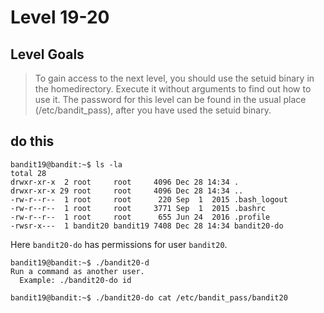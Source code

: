 # Level 19-20


## Level Goals

> To gain access to the next level, you should use the setuid binary in the homedirectory. Execute it without arguments to find out how to use it. The password for this level can be found in the usual place (/etc/bandit_pass), after you have used the setuid binary.


## do this


	bandit19@bandit:~$ ls -la
	total 28
	drwxr-xr-x  2 root     root     4096 Dec 28 14:34 .
	drwxr-xr-x 29 root     root     4096 Dec 28 14:34 ..
	-rw-r--r--  1 root     root      220 Sep  1  2015 .bash_logout
	-rw-r--r--  1 root     root     3771 Sep  1  2015 .bashrc
	-rw-r--r--  1 root     root      655 Jun 24  2016 .profile
	-rwsr-x---  1 bandit20 bandit19 7408 Dec 28 14:34 bandit20-do  

Here `bandit20-do` has permissions for user `bandit20`.
	
	bandit19@bandit:~$ ./bandit20-d  
	Run a command as another user.
	  Example: ./bandit20-do id  
	  
	bandit19@bandit:~$ ./bandit20-do cat /etc/bandit_pass/bandit20

